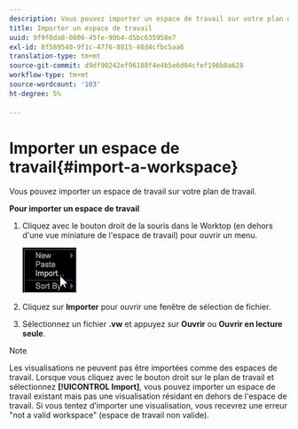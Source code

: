 ```yaml
---
description: Vous pouvez importer un espace de travail sur votre plan de travail.
title: Importer un espace de travail
uuid: 9f9f0da8-0806-45fe-90b4-d5bc635958e7
exl-id: 8f589540-9f1c-4776-8815-48d4cfbc5aa6
translation-type: tm+mt
source-git-commit: d9df90242ef96188f4e4b5e6d04cfef196b0a628
workflow-type: tm+mt
source-wordcount: '103'
ht-degree: 5%

---
```


# Importer un espace de travail{#import-a-workspace}

Vous pouvez importer un espace de travail sur votre plan de travail.

**Pour importer un espace de travail**

1. Cliquez avec le bouton droit de la souris dans le Worktop (en dehors d&#39;une vue miniature de l&#39;espace de travail) pour ouvrir un menu.

   ![](assets/import_workspace.png)

1. Cliquez sur **Importer** pour ouvrir une fenêtre de sélection de fichier.
1. Sélectionnez un fichier **.vw** et appuyez sur **Ouvrir** ou **Ouvrir en lecture seule**.

>[!NOTE]
>
>Les visualisations ne peuvent pas être importées comme des espaces de travail. Lorsque vous cliquez avec le bouton droit sur le plan de travail et sélectionnez **[!UICONTROL Import]**, vous pouvez importer un espace de travail existant mais pas une visualisation résidant en dehors de l&#39;espace de travail. Si vous tentez d’importer une visualisation, vous recevrez une erreur &quot;not a valid workspace&quot; (espace de travail non valide).
